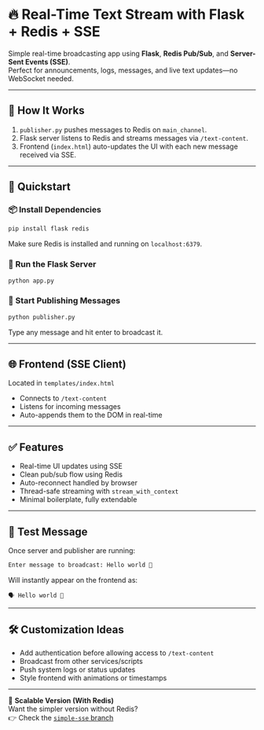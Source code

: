 
# 🔥 Real-Time Text Stream with Flask + Redis + SSE

Simple real-time broadcasting app using **Flask**, **Redis Pub/Sub**, and **Server-Sent Events (SSE)**.  
Perfect for announcements, logs, messages, and live text updates—no WebSocket needed.

---

## 🧠 How It Works

1. `publisher.py` pushes messages to Redis on `main_channel`.
2. Flask server listens to Redis and streams messages via `/text-content`.
3. Frontend (`index.html`) auto-updates the UI with each new message received via SSE.

---

## 🚀 Quickstart

### 📦 Install Dependencies

```bash
pip install flask redis
````

Make sure Redis is installed and running on `localhost:6379`.

### 📡 Run the Flask Server

```bash
python app.py
```

### 💬 Start Publishing Messages

```bash
python publisher.py
```

Type any message and hit enter to broadcast it.

---

## 🌐 Frontend (SSE Client)

Located in `templates/index.html`

* Connects to `/text-content`
* Listens for incoming messages
* Auto-appends them to the DOM in real-time

---

## ✅ Features

* Real-time UI updates using SSE
* Clean pub/sub flow using Redis
* Auto-reconnect handled by browser
* Thread-safe streaming with `stream_with_context`
* Minimal boilerplate, fully extendable

---

## 🧪 Test Message

Once server and publisher are running:

```bash
Enter message to broadcast: Hello world 👋
```

Will instantly appear on the frontend as:

```
🗣️ Hello world 👋
```

---

## 🛠️ Customization Ideas

* Add authentication before allowing access to `/text-content`
* Broadcast from other services/scripts
* Push system logs or status updates
* Style frontend with animations or timestamps

---

📄 **Scalable Version (With Redis)**  
Want the simpler version without Redis?  
👉 Check the [`simple-sse` branch](https://github.com/jztchl/sse_demo/tree/main)
